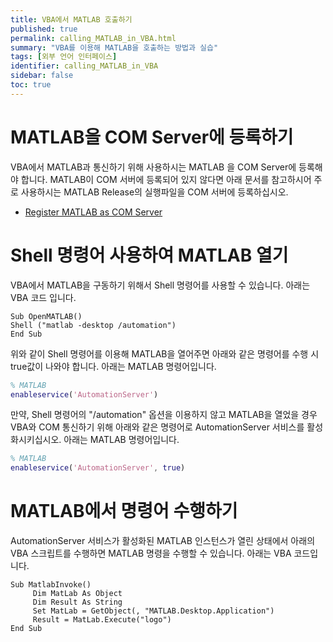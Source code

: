 ```yaml
---
title: VBA에서 MATLAB 호출하기
published: true
permalink: calling_MATLAB_in_VBA.html
summary: "VBA를 이용해 MATLAB을 호출하는 방법과 실습"
tags: [외부 언어 인터페이스]
identifier: calling_MATLAB_in_VBA
sidebar: false
toc: true
---
```


# MATLAB을 COM Server에 등록하기

VBA에서 MATLAB과 통신하기 위해 사용하시는 MATLAB 을 COM Server에 등록해야 합니다. MATLAB이 COM 서버에 등록되어 있지 않다면 아래 문서를 참고하시어 주로 사용하시는 MATLAB Release의 실행파일을 COM 서버에 등록하십시오.

- [Register MATLAB as COM Server](https://www.mathworks.com/help/matlab/matlab_external/register-matlab-as-automation-server.html
)

# Shell 명령어 사용하여 MATLAB 열기

VBA에서 MATLAB을 구동하기 위해서 Shell 명령어를 사용할 수 있습니다. 아래는 VBA 코드 입니다.
```shell
Sub OpenMATLAB()
Shell ("matlab -desktop /automation")
End Sub
```

위와 같이 Shell 명령어를 이용해 MATLAB을 열어주면 아래와 같은 명령어를 수행 시 true값이 나와야 합니다.  아래는 MATLAB 명령어입니다.

```matlab
% MATLAB
enableservice('AutomationServer')
```

만약, Shell 명령어의 "/automation" 옵션을 이용하지 않고 MATLAB을 열었을 경우 VBA와 COM 통신하기 위해 아래와 같은 명령어로 AutomationServer 서비스를 활성화시키십시오. 아래는 MATLAB 명령어입니다.

```matlab
% MATLAB
enableservice('AutomationServer', true)
```

# MATLAB에서 명령어 수행하기

AutomationServer 서비스가 활성화된 MATLAB 인스턴스가 열린 상태에서 아래의 VBA 스크립트를 수행하면 MATLAB 명령을 수행할 수 있습니다. 아래는 VBA 코드입니다.
 
```shell
Sub MatlabInvoke()
     Dim MatLab As Object
     Dim Result As String
     Set MatLab = GetObject(, "MATLAB.Desktop.Application")
     Result = MatLab.Execute("logo")
End Sub
```